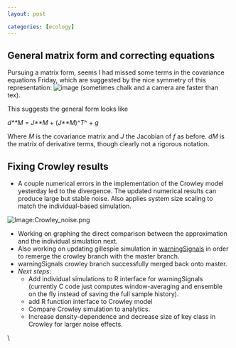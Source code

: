 ```yaml
---
layout: post

categories: [ecology]
---
```






 





General matrix form and correcting equations
--------------------------------------------

Pursuing a matrix form, seems I had missed some terms in the covariance
equations Friday, which are suggested by the nice symmetry of this
representation:
![image](http://openwetware.org/images/thumb/5/55/Eqns.jpg/800px-Eqns.jpg)
(sometimes chalk and a camera are faster than tex).

This suggests the general form looks like

*d**M* = *J**M* + (*J**M*)^*T*^ + *g*

Where *M* is the covariance matrix and *J* the Jacobian of *f* as
before. *dM* is the matrix of derivative terms, though clearly not a
rigorous notation.

Fixing Crowley results
----------------------

-   A couple numerical errors in the implementation of the Crowley model
    yesterday led to the divergence. The updated numerical results can
    produce large but stable noise. Also applies system size scaling to
    match the individual-based simulation.

![Image:Crowley\_noise.png](http://openwetware.org/images/d/d5/Crowley_noise.png)

-   Working on graphing the direct comparison between the approximation
    and the individual simulation next.
-   Also working on updating gillespie simulation in
    [warningSignals](http://github.com/cboettig/warningSignals "http://github.com/cboettig/warningSignals")
    in order to remerge the crowley branch with the master branch.
-   warningSignals crowley branch successfully merged back onto master.
-   *Next steps*:
    -   Add individual simulations to R interface for warningSignals
        (currently C code just computes window-averaging and ensemble on
        the fly instead of saving the full sample history).
    -   add R function interface to Crowley model
    -   Compare Crowley simulation to analytics.
    -   Increase density-dependence and decrease size of key class in
        Crowley for larger noise effects.

\

